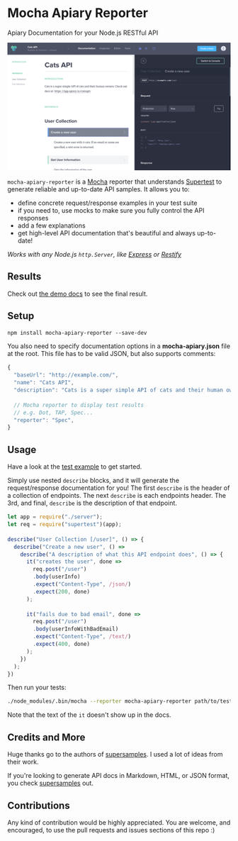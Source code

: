 # Mocha Apiary Reporter

Apiary Documentation for your Node.js RESTful API

![Apairy Screenshot](/screenshot.png)

`mocha-apiary-reporter` is a [Mocha](https://github.com/visionmedia/mocha) reporter that understands [Supertest](https://github.com/visionmedia/supertest) to generate reliable and up-to-date API samples. It allows you to:

- define concrete request/response examples in your test suite
- if you need to, use mocks to make sure you fully control the API responses
- add a few explanations
- get high-level API documentation that's beautiful and always up-to-date!

*Works with any Node.js `http.Server`, like [Express](https://github.com/visionmedia/express) or [Restify](https://github.com/mcavage/node-restify)*

## Results

Check out [the demo docs](http://docs.catsapi1.apiary.io/) to see the final result.

## Setup

```
npm install mocha-apiary-reporter --save-dev
```

You also need to specify documentation options in a **mocha-apiary.json** file at the root. This file has to be valid JSON, but also supports comments:

```js
{
  "baseUrl": "http://example.com/",
  "name": "Cats API",
  "description": "Cats is a super simple API of cats and their human owners. Check out docs at: https://app.apiary.io/catsapi1",

  // Mocha reporter to display test results
  // e.g. Dot, TAP, Spec...
  "reporter": "Spec",
}
```

## Usage

Have a look at the [test example](http://github.com/mujz/mocha-apiary-reporter/blob/master/test/index.js) to get started.

Simply use nested `describe` blocks, and it will generate the request/response documentation for you! The first `describe` is the header of a collection of endpoints. The next `describe` is each endpoints header. The 3rd, and final, `describe` is the description of that endpoint.

```js
let app = require("./server");
let req = require("supertest")(app);

describe("User Collection [/user]", () => {
  describe("Create a new user", () =>
    describe("A description of what this API endpoint does", () => {
      it("creates the user", done =>
        req.post("/user")
        .body(userInfo)
        .expect("Content-Type", /json/)
        .expect(200, done)
      );

      it("fails due to bad email", done =>
        req.post("/user")
        .body(userInfoWithBadEmail)
        .expect("Content-Type", /text/)
        .expect(400, done)
      );
    })
  );
})
```

Then run your tests:

```bash
./node_modules/.bin/mocha --reporter mocha-apiary-reporter path/to/tests
```

Note that the text of the `it` doesn't show up in the docs.

## Credits and More

Huge thanks go to the authors of [supersamples](https://github.com/rprieto/supersamples). I used a lot of ideas from their work.

If you're looking to generate API docs in Markdown, HTML, or JSON format, you check [supersamples](https://github.com/rprieto/supersamples) out.

## Contributions

Any kind of contribution would be highly appreciated. You are welcome, and encouraged, to use the pull requests and issues sections of this repo :)

